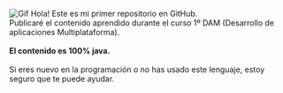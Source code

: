 ![Gif](Inicio.gif)
Hola!
Este es mi primer repositorio en GitHub.</br>
Publicaré el contenido aprendido durante el curso 1º DAM (Desarrollo de aplicaciones Multiplataforma).</br></br>
<strong>El contenido es 100% java.</strong></br></br>
Si eres nuevo en la programación o no has usado este lenguaje, estoy seguro que te puede ayudar.
